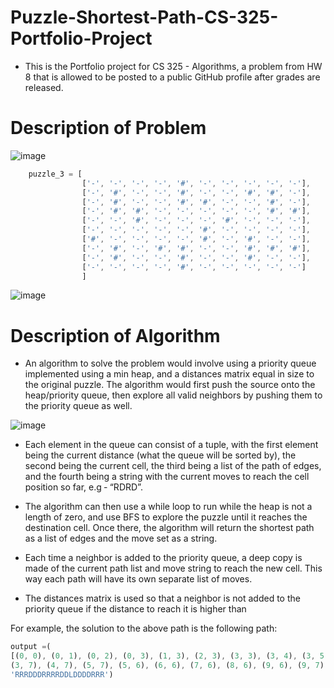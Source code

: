 # Puzzle-Shortest-Path-CS-325-Portfolio-Project

- This is the Portfolio project for CS 325 - Algorithms, a problem from HW 8 that is allowed to be posted to a public GitHub profile after grades are released.

# Description of Problem

![image](https://user-images.githubusercontent.com/91037796/225496432-37989d16-cba0-4893-a606-d61324f4bd9d.png)


```js
    puzzle_3 = [
                ['-', '-', '-', '-', '#', '-', '-', '-', '-', '-'],
                ['-', '#', '-', '-', '#', '-', '-', '#', '#', '-'],
                ['-', '#', '-', '-', '#', '#', '-', '-', '#', '-'],
                ['-', '#', '#', '-', '-', '-', '-', '-', '#', '#'],
                ['-', '-', '#', '-', '-', '-', '#', '-', '-', '-'],
                ['-', '-', '-', '-', '-', '#', '-', '-', '-', '-'],
                ['#', '-', '-', '-', '-', '#', '-', '#', '-', '-'],
                ['-', '#', '-', '#', '#', '-', '-', '#', '#', '#'],
                ['-', '#', '-', '-', '#', '-', '-', '#', '-', '-'],
                ['-', '-', '-', '-', '#', '-', '-', '-', '-', '-']
                ]

```



![image](https://user-images.githubusercontent.com/91037796/225496467-280148b0-164c-417a-8a10-13b5f3d82b5a.png)



# Description of Algorithm

- An algorithm to solve the problem would involve using a priority queue implemented using a
min heap, and a distances matrix equal in size to the original puzzle. The algorithm would first
push the source onto the heap/priority queue, then explore all valid neighbors by pushing them to the priority
queue as well. 

![image](https://user-images.githubusercontent.com/91037796/225496958-e6eff3cf-fee1-4bc6-a863-4391af3fde24.png)


- Each element in the queue can consist of a tuple, with the first element being the
current distance (what the queue will be sorted by), the second being the current cell, the third
being a list of the path of edges, and the fourth being a string with the current moves to reach
the cell position so far, e.g ‐ “RDRD”.

- The algorithm can then use a while loop to run while the heap is not a length of zero, and use
BFS to explore the puzzle until it reaches the destination cell. Once there, the algorithm will
return the shortest path as a list of edges and the move set as a string.

- Each time a neighbor is added to the priority queue, a deep copy is made of the current path list
and move string to reach the new cell. This way each path will have its own separate list of
moves.

- The distances matrix is used so that a neighbor is not added to the priority queue if the distance
to reach it is higher than


For example, the solution to the above path is the following path:

```js
output =(
[(0, 0), (0, 1), (0, 2), (0, 3), (1, 3), (2, 3), (3, 3), (3, 4), (3, 5), (3, 6), 
(3, 7), (4, 7), (5, 7), (5, 6), (6, 6), (7, 6), (8, 6), (9, 6), (9, 7), (9, 8), (9, 9)], 
'RRRDDDRRRRDDLDDDDRRR')
```
